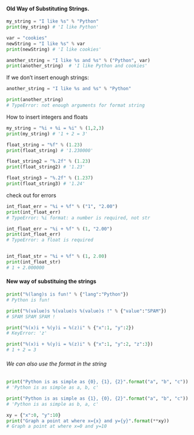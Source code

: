 #### Old Way of Substituting Strings.

```python
my_string = "I like %s" % "Python"
print(my_string) # 'I like Python'

var = "cookies"
newString = "I like %s" % var
print(newString) # 'I like cookies'

another_string = "I like %s and %s" % ("Python", var)
print(another_string)  # 'I like Python and cookies'
```


If we don’t insert enough strings:

```python
another_string = "I like %s and %s" % "Python"

print(another_string)
# TypeError: not enough arguments for format string
```


How to insert integers and floats

```python
my_string = "%i + %i = %i" % (1,2,3)
print(my_string) # '1 + 2 = 3'

float_string = "%f" % (1.23)
print(float_string) # '1.230000'

float_string2 = "%.2f" % (1.23)
print(float_string2) # '1.23'

float_string3 = "%.2f" % (1.237)
print(float_string3) # '1.24'
```

check out for errors
```python
int_float_err = "%i + %f" % ("1", "2.00")
print(int_float_err)
# TypeError: %i format: a number is required, not str

int_float_err = "%i + %f" % (1, "2.00")
print(int_float_err)
# TypeError: a float is required


int_float_str = "%i + %f" % (1, 2.00)
print(int_float_str)
# 1 + 2.000000
```

#### New way of substituing the strings

```python
print("%(lang)s is fun!" % {"lang":"Python"})
# Python is fun!

print("%(value)s %(value)s %(value)s !" % {"value":"SPAM"})
# SPAM SPAM SPAM !

print("%(x)i + %(y)i = %(z)i" % {"x":1, "y":2})
# KeyError: 'z'

print("%(x)i + %(y)i = %(z)i" % {"x":1, "y":2, "z":3})
# 1 + 2 = 3
```

###### We can also use the format in the string

```python
print("Python is as simple as {0}, {1}, {2}".format("a", "b", "c"))
# 'Python is as simple as a, b, c'

print("Python is as simple as {1}, {0}, {2}".format("a", "b", "c"))
# 'Python is as simple as b, a, c'

xy = {"x":0, "y":10}
print("Graph a point at where x={x} and y={y}".format(**xy))
# Graph a point at where x=0 and y=10
```
